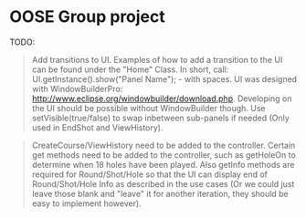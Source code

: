 # OOSE Group project

TODO:
> Add transitions to UI. Examples of how to add a transition to the UI can be found under the "Home" Class. 
In short, call: UI.getInstance().show("Panel Name"); - with spaces. UI was designed with WindowBuilderPro:
http://www.eclipse.org/windowbuilder/download.php. Developing on the UI should be possible without WindowBuilder 
though. Use setVisible(true/false) to swap inbetween sub-panels if needed (Only used in EndShot and ViewHistory).

> CreateCourse/ViewHistory need to be added to the controller. Certain get methods need to be added to the controller, 
such as getHoleOn to determine when 18 holes have been played. Also getInfo methods are required for Round/Shot/Hole 
so that the UI can display end of Round/Shot/Hole Info as described in the use cases (Or we could just leave those blank
and "leave" it for another iteration, they should be easy to implement however).
